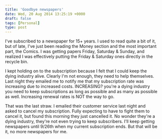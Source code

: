 ```yaml
---
title: 'Goodbye newspapers'
date: Wed, 20 Aug 2014 13:25:19 +0000
draft: false
tags: [Personal]
type: post
---
```


I've subscribed to a newspaper for 15+ years. I used to read quite a bit of it, but of late, I've just been reading the Money section and the most important part, the Comics. I was getting papers Friday, Saturday & Sunday, and realized I was effectively putting the Friday & Saturday ones directly in the recycle bin.

I kept holding on to the subscription because I felt that I could keep the dying industry alive. Clearly I'm not enough, they need to help themselves. Last night they emailed me to notify me that my subscription rate was increasing due to increased costs. INCREASING? you're a dying industry you need to keep subscriptions as long as possible and as many as possible as well. Increasing renewal rates is NOT the way to go.

That was the last straw. I emailed their customer service last night and asked to cancel my subscription. Fully expecting to have to fight them to cancel it, but found this morning they just cancelled it. No wonder they're a dying industry, they're not even trying to keep subscribers. I'll keep getting newspapers until 9/26th when my current subscription ends. But that will be it, no more newspapers for me.